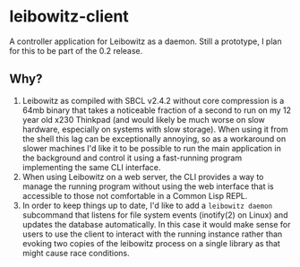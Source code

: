 leibowitz-client
================

A controller application for Leibowitz as a daemon.  Still a
prototype, I plan for this to be part of the 0.2 release.

Why?
----
1. Leibowitz as compiled with SBCL v2.4.2 without core compression is
   a 64mb binary that takes a noticeable fraction of a second to run
   on my 12 year old x230 Thinkpad (and would likely be much worse on
   slow hardware, especially on systems with slow storage).  When
   using it from the shell this lag can be exceptionally annoying, so
   as a workaround on slower machines I'd like it to be possible to
   run the main application in the background and control it using a
   fast-running program implementing the same CLI interface.
2. When using Leibowitz on a web server, the CLI provides a way to
   manage the running program without using the web interface that is
   accessible to those not comfortable in a Common Lisp REPL.
3. In order to keep things up to date, I'd like to add a `leibowitz
   daemon` subcommand that listens for file system events (inotify(2)
   on Linux) and updates the database automatically.  In this case it
   would make sense for users to use the client to interact with the
   running instance rather than evoking two copies of the leibowitz
   process on a single library as that might cause race conditions.
